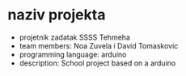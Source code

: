 # naziv projekta
- projetnik zadatak SSSS Tehmeha
- team members: Noa Zuvela i David Tomaskovic
- programming language: arduino 
- description: School project based on a arduino
